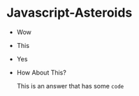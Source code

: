 # Javascript-Asteroids

- Wow
- This
- Yes
- How About This?

  This is an answer that has some `code`
